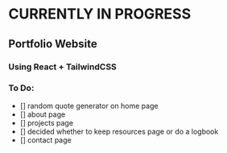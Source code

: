 # CURRENTLY IN PROGRESS
## Portfolio Website
### Using React + TailwindCSS

### To Do:
- [] random quote generator on home page
- [] about page
- [] projects page
- [] decided whether to keep resources page or do a logbook
- [] contact page